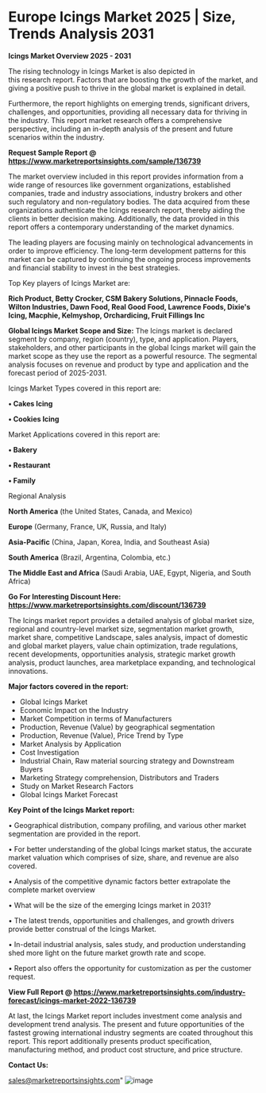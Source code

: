 # Europe Icings Market 2025 | Size, Trends Analysis 2031

<Strong> Icings Market Overview 2025 - 2031</strong>

The rising technology in Icings Market is also depicted in this research report. Factors that are boosting the growth of the market, and giving a positive push to thrive in the global market is explained in detail.

Furthermore, the report highlights on emerging trends, significant drivers, challenges, and opportunities, providing all necessary data for thriving in the industry. This report market research offers a comprehensive perspective, including an in-depth analysis of the present and future scenarios within the industry.

<strong>Request Sample Report @ <a href=https://www.marketreportsinsights.com/sample/136739>https://www.marketreportsinsights.com/sample/136739</a></strong>

The market overview included in this report provides information from a wide range of resources like government organizations, established companies, trade and industry associations, industry brokers and other such regulatory and non-regulatory bodies. The data acquired from these organizations authenticate the Icings research report, thereby aiding the clients in better decision making. Additionally, the data provided in this report offers a contemporary understanding of the market dynamics.

The leading players are focusing mainly on technological advancements in order to improve efficiency. The long-term development patterns for this market can be captured by continuing the ongoing process improvements and financial stability to invest in the best strategies.

Top Key players of Icings Market are:

<strong>Rich Product, Betty Crocker, CSM Bakery Solutions, Pinnacle Foods, Wilton Industries, Dawn Food, Real Good Food, Lawrence Foods, Dixie's Icing, Macphie, Kelmyshop, Orchardicing, Fruit Fillings Inc</strong>

<strong><b>Global Icings Market Scope and Size:</b></strong>
The Icings market is declared segment by company, region (country), type, and application. Players, stakeholders, and other participants in the global Icings market will gain the market scope as they use the report as a powerful resource. The segmental analysis focuses on revenue and product by type and application and the forecast period of 2025-2031.

Icings Market Types covered in this report are:

<strong>• Cakes Icing

• Cookies Icing</strong>

Market Applications covered in this report are:

<strong>• Bakery

• Restaurant

• Family</strong> 

Regional Analysis

<strong>North America</strong> (the United States, Canada, and Mexico)

<strong>Europe</strong> (Germany, France, UK, Russia, and Italy)

<strong>Asia-Pacific</strong> (China, Japan, Korea, India, and Southeast Asia)

<strong>South America</strong> (Brazil, Argentina, Colombia, etc.)

<strong>The Middle East and Africa</strong> (Saudi Arabia, UAE, Egypt, Nigeria, and South Africa)

<strong>Go For Interesting Discount Here: <a href=https://www.marketreportsinsights.com/discount/136739>https://www.marketreportsinsights.com/discount/136739</a></strong>

The Icings market report provides a detailed analysis of global market size, regional and country-level market size, segmentation market growth, market share, competitive Landscape, sales analysis, impact of domestic and global market players, value chain optimization, trade regulations, recent developments, opportunities analysis, strategic market growth analysis, product launches, area marketplace expanding, and technological innovations.

<strong><b>Major factors covered in the report:</b></strong>
<ul>
  <li>Global Icings Market </li>
  <li>Economic Impact on the Industry</li>
  <li>Market Competition in terms of Manufacturers</li>
  <li>Production, Revenue (Value) by geographical segmentation</li>
  <li>Production, Revenue (Value), Price Trend by Type</li>
  <li>Market Analysis by Application</li>
  <li>Cost Investigation</li>
  <li>Industrial Chain, Raw material sourcing strategy and Downstream Buyers</li>
  <li>Marketing Strategy comprehension, Distributors and Traders</li>
  <li>Study on Market Research Factors</li>
  <li>Global Icings Market Forecast</li>
</ul>

<strong><b>Key Point of the Icings Market report:</b></strong>

• Geographical distribution, company profiling, and various other market segmentation are provided in the report.

• For better understanding of the global Icings market status, the accurate market valuation which comprises of size, share, and revenue are also covered.

• Analysis of the competitive dynamic factors better extrapolate the complete market overview

• What will be the size of the emerging Icings market in 2031?

• The latest trends, opportunities and challenges, and growth drivers provide better construal of the Icings Market.

• In-detail industrial analysis, sales study, and production understanding shed more light on the future market growth rate and scope.

• Report also offers the opportunity for customization as per the customer request.

<strong><b>View Full Report @ <a href=https://www.marketreportsinsights.com/industry-forecast/icings-market-2022-136739>https://www.marketreportsinsights.com/industry-forecast/icings-market-2022-136739</a></b></strong>


At last, the Icings Market report includes investment come analysis and development trend analysis. The present and future opportunities of the fastest growing international industry segments are coated throughout this report. This report additionally presents product specification, manufacturing method, and product cost structure, and price structure.

<strong>Contact Us:</strong>

sales@marketreportsinsights.com"
![image](https://github.com/user-attachments/assets/36a07c54-7f0b-47f9-9475-91fc56efb47d)
